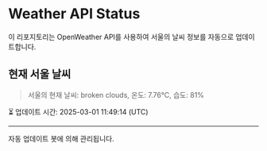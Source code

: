 
# Weather API Status

이 리포지토리는 OpenWeather API를 사용하여 서울의 날씨 정보를 자동으로 업데이트합니다.

## 현재 서울 날씨
> 서울의 현재 날씨: broken clouds, 온도: 7.76°C, 습도: 81%

⏳ 업데이트 시간: 2025-03-01 11:49:14 (UTC)

---
자동 업데이트 봇에 의해 관리됩니다.
